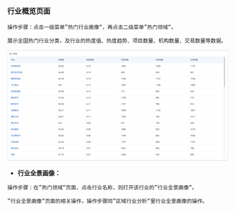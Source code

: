 ### 行业概览页面

`操作步骤：点击一级菜单”热门行业画像“，再点击二级菜单”热门领域“。`

`展示全国热门行业分类，及行业的热度值、热度趋势、项目数量、机构数量、交易数量等数据。`

![](/assets/rm.png)

* **行业全景画像：**

`操作步骤：在”热门领域“页面，点击行业名称，则打开该行业的”行业全景画像“。`

`”行业全景画像“页面的相关操作，操作步骤同”区域行业分析“里行业全景画像的操作。`

